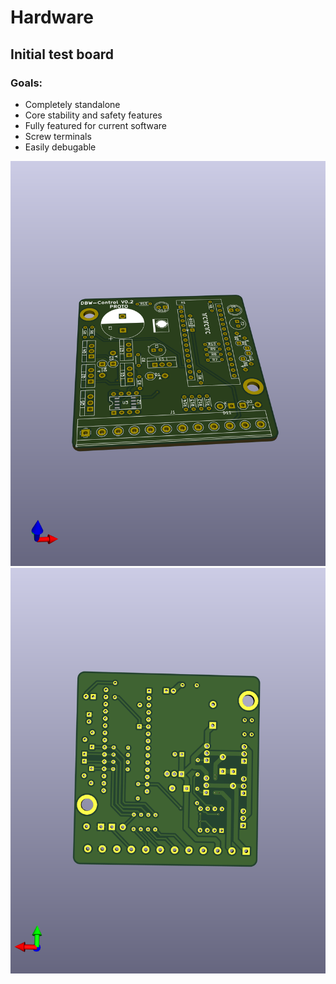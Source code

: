 # Hardware

## Initial test board

### Goals:
* Completely standalone
* Core stability and safety features
* Fully featured for current software
* Screw terminals
* Easily debugable

![alt text](https://github.com/digmorepaka/DBW-Control/blob/master/Hardware/DBW-control.png?raw=true)
![alt text](https://github.com/digmorepaka/DBW-Control/blob/master/Hardware/DBW-Control-back.png?raw=true)
